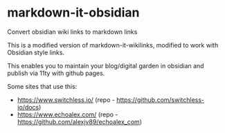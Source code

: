 # markdown-it-obsidian
Convert obsidian wiki links to markdown links


This is a modified version of markdown-it-wikilinks, modified to work with Obsidian style links. 

This enables you to maintain your blog/digital garden in obsidian and publish via 11ty with github pages. 

Some sites that use this: 
- https://www.switchless.io/ (repo - https://github.com/switchless-io/docs)
- https://www.echoalex.com/ (repo - https://github.com/alexjv89/echoalex_com)

